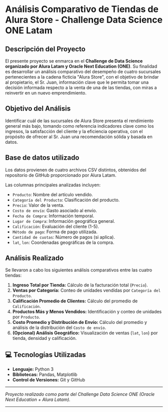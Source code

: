 # Análisis Comparativo de Tiendas de Alura Store - Challenge Data Science ONE Latam

##  Descripción del Proyecto

El presente proyecto se enmarca en el **Challenge de Data Science organizado por Alura Latam y Oracle Next Education (ONE)**. Su finalidad es desarrollar un análisis comparativo del desempeño de cuatro sucursales pertenecientes a la cadena ficticia "Alura Store", con el objetivo de brindar al propietario, el Sr. Juan, información clave que le permita tomar una decisión informada respecto a la venta de una de las tiendas, con miras a reinvertir en un nuevo emprendimiento.


##  Objetivo del Análisis

Identificar cuál de las sucursales de Alura Store presenta el rendimiento general más bajo, tomando como referencia indicadores clave como los ingresos, la satisfacción del cliente y la eficiencia operativa, con el propósito de ofrecer al Sr. Juan una recomendación sólida y basada en datos.

## Base de datos utilizado

Los datos provienen de cuatro archivos CSV distintos,  obtenidos del repositorio de GitHub proporcionado por Alura Latam.

Las columnas principales analizadas incluyen:
*   `Producto`: Nombre del artículo vendido.
*   `Categoría del Producto`: Clasificación del producto.
*   `Precio`: Valor de la venta.
*   `Costo de envío`: Gasto asociado al envío.
*   `Fecha de Compra`: Información temporal.
*   `Lugar de Compra`: Información geográfica general.
*   `Calificación`: Evaluación del cliente (1-5).
*   `Método de pago`: Forma de pago utilizada.
*   `Cantidad de cuotas`: Número de pagos (si aplica).
*   `lat`, `lon`: Coordenadas geográficas de la compra.

##  Análisis Realizado

Se llevaron a cabo los siguientes análisis comparativos entre las cuatro tiendas:

1.  **Ingreso Total por Tienda:** Cálculo de la facturación total (`Precio`).
2.  **Ventas por Categoría:** Conteo de unidades vendidas por `Categoría del Producto`.
3.  **Calificación Promedio de Clientes:** Cálculo del promedio de `Calificación`.
4.  **Productos Más y Menos Vendidos:** Identificación y conteo de unidades por `Producto`.
5.  **Costo Promedio y Distribución de Envío:** Cálculo del promedio y análisis de la distribución del `Costo de envío`.
6.  **(Opcional) Análisis Geográfico:** Visualización de ventas (`lat`, `lon`) por tienda, densidad y calificación.


## 💻 Tecnologías Utilizadas

*   **Lenguaje:** Python 3
*   **Bibliotecas:** Pandas, Matplotlib
*   **Control de Versiones:** Git y GitHub


----
*Proyecto realizado como parte del Challenge Data Science ONE (Oracle Next Education + Alura Latam).*

-----
